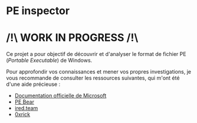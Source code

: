 # PE inspector
# /!\ WORK IN PROGRESS /!\
Ce projet a pour objectif de découvrir et d'analyser le format de fichier PE (_Portable Executable_) de Windows.

Pour approfondir vos connaissances et mener vos propres investigations, je vous recommande de consulter les ressources suivantes, qui m'ont été d'une aide précieuse :

- [Documentation officielle de Microsoft](https://learn.microsoft.com/en-us/windows/win32/debug/pe-format#optional-header-image-only)
- [PE Bear](https://github.com/hasherezade/pe-bear)
- [ired.team](https://www.ired.team/miscellaneous-reversing-forensics/windows-kernel-internals/pe-file-header-parser-in-c++)
- [0xrick](https://0xrick.github.io/win-internals/pe1/)
